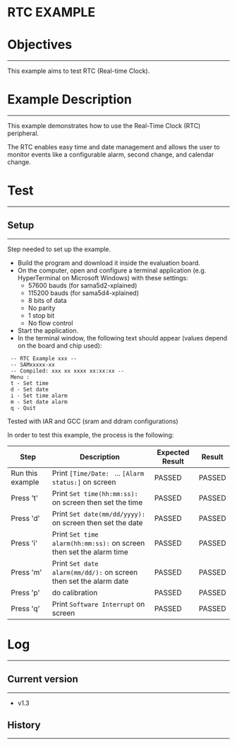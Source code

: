 RTC EXAMPLE
============

# Objectives
------------
This example aims to test RTC (Real-time Clock).


# Example Description
---------------------
This example demonstrates how to use the Real-Time Clock (RTC) peripheral.

The RTC enables easy time and date management and allows the user to monitor
events like a configurable alarm, second change, and calendar change.

# Test
------

## Setup
--------
Step needed to set up the example.

* Build the program and download it inside the evaluation board.
* On the computer, open and configure a terminal application (e.g. HyperTerminal
 on Microsoft Windows) with these settings:
	- 57600 bauds (for sama5d2-xplained)
	- 115200 bauds (for sama5d4-xplained)
	- 8 bits of data
	- No parity
	- 1 stop bit
	- No flow control
* Start the application.
* In the terminal window, the following text should appear (values depend on the
 board and chip used):
```
 -- RTC Example xxx --
 -- SAMxxxxx-xx
 -- Compiled: xxx xx xxxx xx:xx:xx --
 Menu :
 t - Set time
 d - Set date
 i - Set time alarm
 m - Set date alarm
 q - Quit
```

Tested with IAR and GCC (sram and ddram configurations)

In order to test this example, the process is the following:

Step | Description | Expected Result | Result
-----|-------------|-----------------|-------
Run this example | Print `[Time/Date: ` ... `[Alarm status:]` on screen | PASSED | PASSED
Press 't' | Print `Set time(hh:mm:ss):` on screen then set the time | PASSED | PASSED
Press 'd' | Print `Set date(mm/dd/yyyy):` on screen then set the date | PASSED | PASSED
Press 'i' | Print `Set time alarm(hh:mm:ss):` on screen then set the alarm time | PASSED | PASSED
Press 'm' | Print `Set date alarm(mm/dd/):` on screen then set the alarm date | PASSED | PASSED
Press 'p' | do calibration | PASSED | PASSED
Press 'q' | Print `Software Interrupt` on screen | PASSED | PASSED


# Log
------

## Current version
--------
 - v1.3

## History
--------

